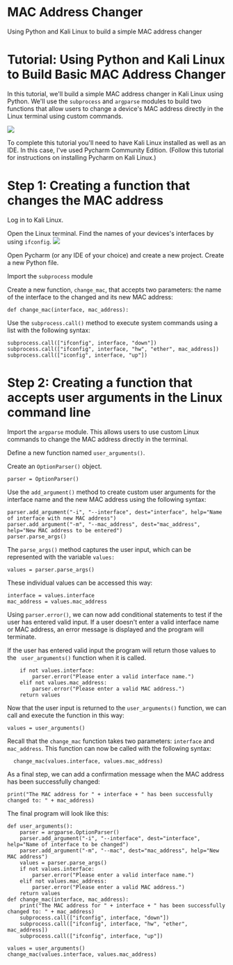 # MAC Address Changer
Using Python and Kali Linux to build a simple MAC address changer

<body>
  <h1>Tutorial: Using Python and Kali Linux to Build Basic MAC Address Changer</h1>
  <p>In this tutorial, we'll build a simple MAC address changer in Kali Linux using Python. We'll use the <code>subprocess</code> and <code>argparse</code> modules to build two functions that allow users to change a device's MAC address directly in the Linux terminal using custom commands.</p>
  <img src="https://github.com/amaraphi/mac_address_changer/assets/144752187/dfdad23d-8d6a-451e-b371-4fd23ec97e3d"/>

  <p>To complete this tutorial you'll need to have Kali Linux installed as well as an IDE. In this case, I've used Pycharm Community Edition. (Follow this tutorial for instructions on installing Pycharm on Kali Linux.)</p>
  <h1>Step 1: Creating a function that changes the MAC address</h1>
  <p>Log in to Kali Linux.</p>
  <p>Open the Linux terminal. Find the names of your devices's interfaces by using <code>ifconfig</code>.
    <img src="https://github.com/amaraphi/mac_address_changer/assets/144752187/f2e3d0a9-92f8-4868-a1e2-e86b573b173c"/>
  <p>Open Pycharm (or any IDE of your choice) and create a new project. Create a new Python file.</p>
  <p>Import the <code>subprocess</code> module</p>
  <p>Create a new function, <code>change_mac</code>, that accepts two parameters: the name of the interface to the changed and its new MAC address:</p>
  <p><code>def change_mac(interface, mac_address):</code></p>
  <p>Use the <code>subprocess.call()</code> method to execute system commands using a list with the following syntax:</p>
  
  ``` 
subprocess.call(["ifconfig", interface, "down"])
subprocess.call(["ifconfig", interface, "hw", "ether", mac_address])
subprocess.call(["iconfig", interface, "up"])
```
  <h1>Step 2: Creating a function that accepts user arguments in the Linux command line</h1>
  <p>Import the <code>argparse</code> module. This allows users to use custom Linux commands to change the MAC address directly in the terminal.</p>
  <p>Define a new function named <code>user_arguments()</code>.</p>
  <p>Create an <code>OptionParser()</code> object.</p>

  ```
parser = OptionParser()
```

  <p>Use the <code>add_argument()</code> method to create custom user arguments for the interface name and the new MAC address using the following syntax:</p>

```
parser.add_argument("-i", "--interface", dest="interface", help="Name of interface with new MAC address")
parser.add_argument("-m", "--mac_address", dest="mac_address", help="New MAC address to be entered")
parser.parse_args()
```
  <p>The <code>parse_args()</code> method captures the user input, which can be represented with the variable <code>values:</code></p>

```
values = parser.parse_args()
```
  <p>These individual values can be accessed this way:</p>

```
interface = values.interface
mac_address = values.mac_address
```
  <p>Using <code>parser.error()</code>, we can now add conditional statements to test if the user has entered valid input. If a user doesn't enter a valid interface name or MAC address, an error message is displayed and the program will terminate.</p>
  <p>If the user has entered valid input the program will return those values to the <code> user_arguments()</code> function when it is called.</p>

```
    if not values.interface:
        parser.error("Please enter a valid interface name.")
    elif not values.mac_address:
        parser.error("Please enter a valid MAC address.")
    return values
```

  <p>Now that the user input is returned to the <code>user_arguments()</code> function, we can call and execute the function in this way:</p>

```
values = user_arguments()
```
  <p>Recall that the <code>change_mac</code> function takes two parameters: <code>interface</code> and <code>mac_address</code>. This function can now be called with the following syntax:</p>

```
  change_mac(values.interface, values.mac_address)
```
  <p>As a final step, we can add a confirmation message when the MAC address has been successfully changed:</p>

```
print("The MAC address for " + interface + " has been successfully changed to: " + mac_address)
```
  <p>The final program will look like this:</p>

```
def user_arguments():
    parser = argparse.OptionParser()
    parser.add_argument("-i", "--interface", dest="interface", help="Name of interface to be changed")
    parser.add_argument("-m", "--mac", dest="mac_address", help="New MAC address")
    values = parser.parse_args()
    if not values.interface:
        parser.error("Please enter a valid interface name.")
    elif not values.mac_address:
        parser.error("Please enter a valid MAC address.")
    return values
def change_mac(interface, mac_address):
    print("The MAC address for " + interface + " has been successfully changed to: " + mac_address)
    subprocess.call(["ifconfig", interface, "down"])
    subprocess.call(["ifconfig", interface, "hw", "ether", mac_address])
    subprocess.call(["ifconfig", interface, "up"])

values = user_arguments()
change_mac(values.interface, values.mac_address)
```
</body>
